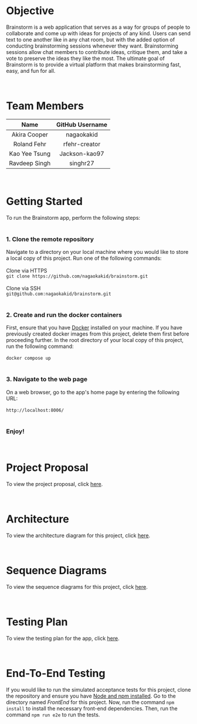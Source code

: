 # Objective

Brainstorm is a web application that serves as a way for groups of people to collaborate and come up with ideas for projects of any kind. Users can send text to one another like in any chat room, but with the added option of conducting brainstorming sessions whenever they want. Brainstorming sessions allow chat members to contribute ideas, critique them, and take a vote to preserve the ideas they like the most. The ultimate goal of Brainstorm is to provide a virtual platform that makes brainstorming fast, easy, and fun for all.

<br>

# Team Members
| Name            | GitHub Username |
| :-----:         | :-----:         |
| Akira Cooper    | nagaokakid      |
| Roland Fehr     | rfehr-creator   |
| Kao Yee Tsung   | Jackson-kao97   |
| Ravdeep Singh   | singhr27        |

<br>

# Getting Started
To run the Brainstorm app, perform the following steps: <br><br>
### 1. Clone the remote repository
Navigate to a directory on your local machine where you would like to store a local copy of this project. Run one of the following commands:
<br><br>Clone via HTTPS<br>
`git clone https://github.com/nagaokakid/brainstorm.git`
<br><br>Clone via SSH<br>
`git@github.com:nagaokakid/brainstorm.git`
<br>
<br>
### 2. Create and run the docker containers
First, ensure that you have [Docker](https://docs.docker.com/get-docker/) installed on your machine. If you have previously created docker images from this project, delete them first before proceeding further. In the root directory of your local copy of this project, run the following command: <br><br>`docker compose up`
<br>
<br>
### 3. Navigate to the web page
On a web browser, go to the app's home page by entering the following URL: <br><br>`http://localhost:8006/`
<br>
<br>
### Enjoy!
<br>

# Project Proposal
To view the project proposal, click [here](https://github.com/nagaokakid/brainstorm/wiki/Project-Proposal).

<br>

# Architecture
To view the architecture diagram for this project, click [here](https://github.com/nagaokakid/brainstorm/wiki/Architecture-Diagram).

<br>

# Sequence Diagrams
To view the sequence diagrams for this project, click [here](https://github.com/nagaokakid/brainstorm/tree/main/Sequence%20Diagrams).

<br>

# Testing Plan
To view the testing plan for the app, click [here](https://github.com/nagaokakid/brainstorm/blob/main/Brainstorm_Test_Plan.pdf).

<br>

# End-To-End Testing
If you would like to run the simulated acceptance tests for this project, clone the repository and ensure you have [Node and npm installed](https://radixweb.com/blog/installing-npm-and-nodejs-on-windows-and-mac). Go to the directory named *FrontEnd* for this project. Now, run the command `npm install` to install the necessary front-end dependencies. Then, run the command `npm run e2e` to run the tests.

